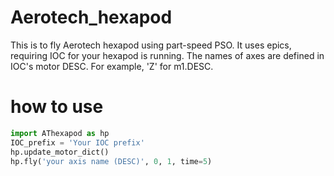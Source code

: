 # Aerotech_hexapod
This is to fly Aerotech hexapod using part-speed PSO. It uses epics, requiring IOC for your hexapod is running. The names of axes are defined in IOC's motor DESC. For example, 'Z' for m1.DESC.
# how to use
```python
import AThexapod as hp
IOC_prefix = 'Your IOC prefix'
hp.update_motor_dict()
hp.fly('your axis name (DESC)', 0, 1, time=5)
```
